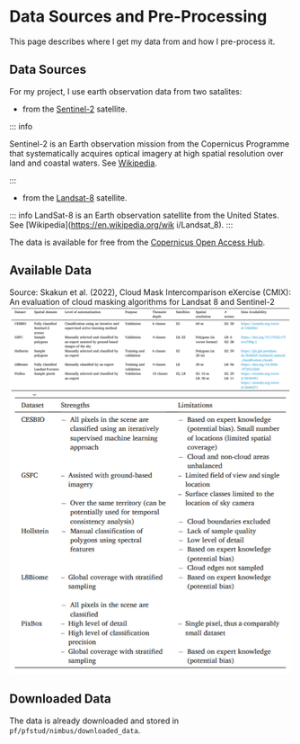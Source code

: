 # Data Sources and Pre-Processing

This page describes where I get my data from and how I pre-process it.

## Data Sources

For my project, I use earth observation data from two satalites:

- from the [Sentinel-2](https://sentinel.esa.int/web/sentinel/missions/sentinel-2) satellite.

::: info

Sentinel-2 is an Earth observation mission from the Copernicus Programme that systematically acquires optical imagery at
high spatial resolution over land and coastal waters. See [Wikipedia](https://en.wikipedia.org/wiki/Sentinel-2).

:::

- from the [Landsat-8](https://landsat.gsfc.nasa.gov/landsat-8/) satellite.

::: info
LandSat-8 is an Earth observation satellite from the United States.
See [Wikipedia](https://en.wikipedia.org/wik i/Landsat_8).
:::

The data is available for free from the [Copernicus Open Access Hub](https://scihub.copernicus.eu/dhus/#/home).

## Available Data

Source: Skakun et al. (2022), Cloud Mask Intercomparison eXercise (CMIX): An evaluation of cloud masking algorithms for Landsat 8 and Sentinel-2
![summary_of_datasets_available.png](../images/summary_of_datasets_available.png)
![quality_of_available_datasets.png](../images/quality_of_available_datasets.png)



## Downloaded Data

The data is already downloaded and stored in `pf/pfstud/nimbus/downloaded_data`.